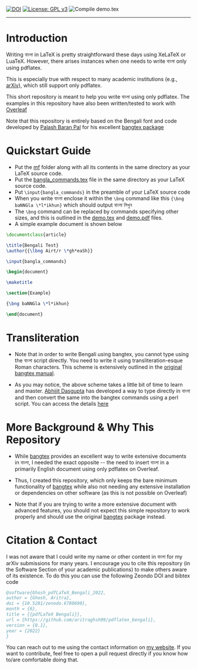 [![DOI](https://zenodo.org/badge/508559520.svg)](https://zenodo.org/badge/latestdoi/508559520)
[![License: GPL v3](https://img.shields.io/badge/License-GPLv3-blue.svg)](https://www.gnu.org/licenses/gpl-3.0)
![Compile demo.tex](https://github.com/aritraghsh09/pdflatex_bengali/actions/workflows/compile_demo_tex.yml/badge.svg)

***


# Introduction
Writing বাংলা in LaTeX is pretty straightforward these days using XeLaTeX or LuaTeX. However, there arises instances when one needs to write বাংলা only using pdflatex.

This is especially true with respect to many academic institutions (e.g., [arXiv](https://arxiv.org/)), which still support only pdflatex. 

This short repository is meant to help you write বাংলা using only pdflatex. The examples in this repository have also been written/tested to work with
[Overleaf](https://www.overleaf.com/)

Note that this repository is entirely based on the Bengali font and code developed by [Palash Baran Pal](http://www.saha.ac.in/theory/palashbaran.pal/)
for his excellent [bangtex package](http://www.saha.ac.in/theory/palashbaran.pal/bangtex/bangtex.html)


# Quickstart Guide
- Put the [mf](https://github.com/aritraghsh09/bangtex_overleaf/tree/main/mf) folder along with all its contents in the same directory as your LaTeX source code.
- Put the [bangla_commands.tex](https://github.com/aritraghsh09/bangtex_overleaf/blob/main/bangla_commands.tex) file in the same directory as your LaTeX source code. 
- Put `\input{bangla_commands}` in the preamble of your LaTeX source code
- When you write বাংলা enclose it within the `\bng` command like this `{\bng baNNGla \*l*ikhun}` which should output বাংলা লিখুন 
- The `\bng` command can be replaced by commands specifying other sizes, and this is outlined in the 
[demo.tex](https://github.com/aritraghsh09/bangtex_overleaf/blob/main/demo.tex) and 
[demo.pdf](https://github.com/aritraghsh09/bangtex_overleaf/blob/main/demo.pdf) files. 
- A simple example document is shown below

```tex
\documentclass{article}

\title{Bengali Test}
\author{{\lbng Airt/r \*gh*eaSh}}

\input{bangla_commands}

\begin{document}

\maketitle

\section{Example}

{\bng baNNGla \*l*ikhun}

\end{document}
```

# Transliteration 
- Note that in order to write Bengali using bangtex, you cannot type using the বাংলা script directly. You need to write it using transliteration-esque Roman
characters. This scheme is extensively outlined in the [original bangtex manual](https://github.com/aritraghsh09/bangtex_overleaf/blob/main/original_bangtex_manual.pdf).

- As you may notice, the above scheme takes a little bit of time to learn and master. [Abhijit Dasgupta](https://www.udmercy.edu/about/people/university/ces/math/dasgupta-abhijit.php) 
has developed a way to type directly in বাংলা and then convert the same into the bangtex commands using a perl script. You can access the details 
[here](http://dasgupab.faculty.udmercy.edu/uni2bangtex/index.html)


# More Background & Why This Repository 
- While [bangtex](http://www.saha.ac.in/theory/palashbaran.pal/bangtex/bangtex.html) provides an excellent way to write extensive documents 
in বাংলা, I needed the exact opposite -- the need to insert বাংলা in a primarily English document using only pdflatex on Overleaf. 

- Thus, I created this repository, which only keeps the bare minimum functionality of [bangtex](http://www.saha.ac.in/theory/palashbaran.pal/bangtex/bangtex.html)
while also not needing any extensive installation or dependencies on other software (as this is not possible on Overleaf) 

- Note that if you are trying to write a more extensive document with advanced features, you should not expect this simple repository to work properly
and should use the original [bangtex](http://www.saha.ac.in/theory/palashbaran.pal/bangtex/bangtex.html) package instead. 

# Citation & Contact

I was not aware that I could write my name or other content in বাংলা for my arXiv submissions for many years. I encourage you to cite this repository
(in the Software Section of your academic publications) to make others aware of its existence.  To do this you can use the following Zeondo DOI and bibtex code

```bib
@software{Ghosh_pdfLaTeX_Bengali_2022,
author = {Ghosh, Aritra},
doi = {10.5281/zenodo.6780690},
month = {6},
title = {{pdfLaTeX Bengali}},
url = {https://github.com/aritraghsh09/pdflatex_bengali},
version = {0.1},
year = {2022}
}
```

You can reach out to me using the contact information on [my website](http://www.ghosharitra.com/). If you want to contribute, feel free to open a pull
request directly if you know how to/are comfortable doing that. 
